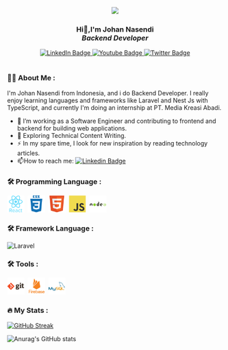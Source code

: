 <div id="header" align="center">
  <img src="https://i.ibb.co/3RVrMZ5/tes.png" width="200"/>
 <h3>
    Hi👋,I'm Johan Nasendi <br> <i>Backend Developer</i>
</h3>

  <div id="badges">
  <a href="https://www.linkedin.com/in/johannasendi/">
    <img src="https://img.shields.io/badge/LinkedIn-blue?style=for-the-badge&logo=linkedin&logoColor=white" alt="LinkedIn Badge"/>
  </a>
  <a href="https://www.youtube.com/channel/UCH1XAiQ851VQkDQ83Iwj5vg">
    <img src="https://img.shields.io/badge/YouTube-red?style=for-the-badge&logo=youtube&logoColor=white" alt="Youtube Badge"/>
  </a>
  <a href="#">
    <img src="https://img.shields.io/badge/Twitter-blue?style=for-the-badge&logo=twitter&logoColor=white" alt="Twitter Badge"/>
  </a>
</div>
  <img src="https://komarev.com/ghpvc/?username=johan-nasendi&style=flat-square&color=blue" alt=""/>
  
</div>

### :woman_technologist: About Me :
I'm Johan Nasendi from Indonesia, and i do Backend Developer. I really enjoy learning languages and frameworks like Laravel and Nest Js with TypeScript, and currently I'm doing an internship at PT. Media Kreasi Abadi.

- :telescope: I’m working as a Software Engineer and contributing to frontend and backend for building web applications.
- :seedling: Exploring Technical Content Writing.
- :zap: In my spare time, I look for new inspiration by reading technology articles.
- :mailbox:How to reach me: [![Linkedin Badge](https://img.shields.io/badge/-kakbar-blue?style=flat&logo=Linkedin&logoColor=white)](https://www.linkedin.com/in/johannasendi/)

### :hammer_and_wrench: Programming Language  :
<div>
  <img src="https://github.com/devicons/devicon/blob/master/icons/react/react-original-wordmark.svg" title="React" alt="React" width="40" height="40"/>&nbsp;
  <img src="https://github.com/devicons/devicon/blob/master/icons/css3/css3-plain-wordmark.svg"  title="CSS3" alt="CSS" width="40" height="40"/>&nbsp;
  <img src="https://github.com/devicons/devicon/blob/master/icons/html5/html5-original.svg" title="HTML5" alt="HTML" width="40" height="40"/>&nbsp;
  <img src="https://github.com/devicons/devicon/blob/master/icons/javascript/javascript-original.svg" title="JavaScript" alt="JavaScript" width="40" height="40"/>&nbsp;
  <img src="https://github.com/devicons/devicon/blob/master/icons/nodejs/nodejs-original-wordmark.svg" title="NodeJS" alt="NodeJS" width="40" height="40"/>&nbsp;
</div>

### :hammer_and_wrench: Framework Language  :
 <img src="https://i.ibb.co/bd6j45L/1200px-Laravel-svg.png" title="Laravel" alt="Laravel" width="40" height="40"/>&nbsp;

### :hammer_and_wrench: Tools :
  <img src="https://github.com/devicons/devicon/blob/master/icons/git/git-original-wordmark.svg" title="Git" alt="Git" width="40" height="40"/>&nbsp;
   <img src="https://github.com/devicons/devicon/blob/master/icons/firebase/firebase-plain-wordmark.svg" title="Firebase" alt="Firebase" width="40" height="40"/>&nbsp;
  <img src="https://github.com/devicons/devicon/blob/master/icons/mysql/mysql-original-wordmark.svg" title="MySQL"  alt="MySQL" width="40" height="40"/>&nbsp;
  
### :fire: My Stats :
[![GitHub Streak](http://github-readme-streak-stats.herokuapp.com?user=johan-nasendi&theme=elegant&hide_border=true)](https://git.io/streak-stats)

![Anurag's GitHub stats](https://github-readme-stats.vercel.app/api?username=johan-nasendi&theme=dark&show_icons=true)

